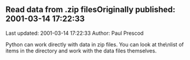 ## Read data from .zip filesOriginally published: 2001-03-14 17:22:33 
Last updated: 2001-03-14 17:22:33 
Author: Paul Prescod 
 
Python can work directly with data in zip files. You can look at the\nlist of items in the directory and work with the data files themselves.
